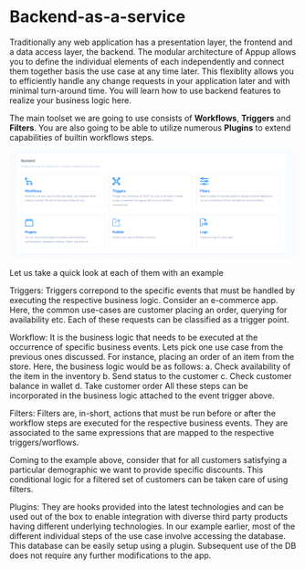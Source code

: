 # Backend-as-a-service
Traditionally any web application has a presentation layer, the frontend and a data access layer, the backend. The modular architecture of Appup allows you to define the individual elements of each independently and connect them together basis the use case at any time later. This flexiblity allows you to efficiently handle any change requests in your application later and with minimal turn-around time.
You will learn how to use backend features to realize your business logic here.

The main toolset we are going to use consists of **Workflows**, **Triggers** and **Filters**. You are also going to be able to utilize numerous **Plugins** to extend capabilities of builtin workflows steps.

![Backend Overview](./backend.png)

Let us take a quick look at each of them with an example

Triggers: Triggers correpond to the specific events that must be handled by executing the respective business logic. 
Consider an e-commerce app. Here, the common use-cases are customer placing an order, querying for availability etc. Each of these requests can be classified as a trigger point.

Workflow: It is the business logic that needs to be executed at the occurrence of specific business events. 
Lets pick one use case from the previous ones discussed. For instance, placing an order of an item from the store. Here, the business logic would be as follows:
a. Check availability of the item in the inventory
b. Send status to the customer
c. Check customer balance in wallet
d. Take customer order
All these steps can be incorporated in the business logic attached to the event trigger above.

Filters: Filters are, in-short, actions that must be run before or after the workflow steps are executed for the respective business events. They are associated to the same expressions that are mapped to the respective triggers/worflows.

Coming to the example above, consider that for all customers satisfying a particular demographic we want to provide specific discounts. This conditional logic for a filtered set of customers can be taken care of using filters.

Plugins: They are hooks provided into the latest technologies and can be used out of the box to enable integration with diverse third party products having different underlying technologies.
In our example earlier, most of the different individual steps of the use case involve accessing the database. This database can be easily setup using a plugin. Subsequent use of the DB does not require any further modifications to the app.
